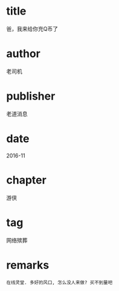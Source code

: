 # title
爸，我来给你充Q币了

# author
老司机

# publisher
老道消息

# date
2016-11

# chapter
游侠

# tag
网络殡葬

# remarks
`在线灵堂. 多好的风口, 怎么没人来做? 买不到量吧`
